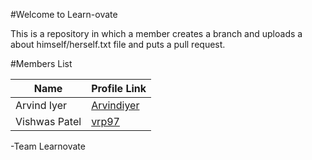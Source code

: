 #Welcome to Learn-ovate

This is a repository in which a member creates a branch and uploads a about himself/herself.txt file and puts a pull request.

#Members List

Name 			| 	Profile Link
------------ 	| -------------
Arvind Iyer		| [Arvindiyer](https://github.com/arvindiyer) 
Vishwas Patel 		| [vrp97](https://github.com/vrp97) 
-Team Learnovate   
